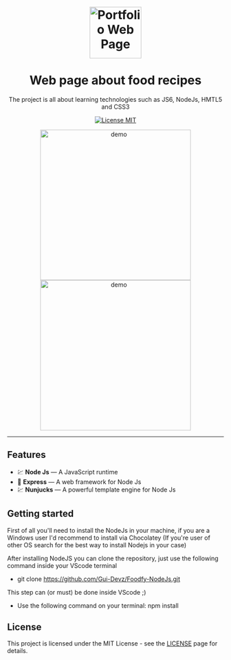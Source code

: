 <h1 align="center">
<br>
<img src="https://i.imgur.com/GTP8Bux.png" alt="Portfolio Web Page" width="120">
<br>
<br>
Web page about food recipes
</h1>

<p align="center">The project is all about learning technologies such as JS6, NodeJs, HMTL5 and CSS3 </p>

<p align="center">
  <a href="https://opensource.org/licenses/MIT">
    <img src="https://img.shields.io/badge/License-MIT-blue.svg" alt="License MIT">
  </a>
</p>

[//]: # "Add your gifs/images here:"

<div align="center">

  <img src="https://i.imgur.com/3jRc4LC.gif" alt="demo" width="auto" height="350">
  <img src="https://i.imgur.com/6HGeiHd.gif" alt="demo" height="350">
</div>

<hr />

## Features

[//]: # "Add the features of your project here:"

- 💹 **Node Js** — A JavaScript runtime
- 🔵 **Express** — A web framework for Node Js
- 💹 **Nunjucks** — A powerful template engine for Node Js

## Getting started

First of all you'll need to install the NodeJs in your machine, if you are a Windows user I'd recommend to install via Chocolatey (If you're user of other OS search for the best way to install Nodejs in your case)

After installing NodeJS you can clone the repository, just use the following command inside your VScode terminal

- git clone https://github.com/Gui-Devz/Foodfy-NodeJs.git

This step can (or must) be done inside VScode ;)

- Use the following command on your terminal: npm install

## License

This project is licensed under the MIT License - see the [LICENSE](https://opensource.org/licenses/MIT) page for details.
